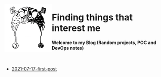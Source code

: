 <a href="https://thraddash.github.io" target="_blank"><img align="left" src="https://raw.githubusercontent.com/thraddash/thraddash.github.io/master/avatar/light-dark-avatar.png"  height="150" width="150" /></a>
# Finding things that interest me
#### Welcome to my Blog (Random projects, POC and DevOps notes)
<br clear="left"/>

* [2021-07-17-first-post](posts/2021-07-17-first-post.md)   
